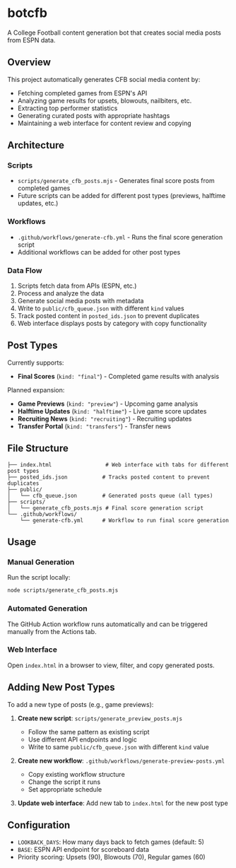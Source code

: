 # botcfb

A College Football content generation bot that creates social media posts from ESPN data.

## Overview

This project automatically generates CFB social media content by:
- Fetching completed games from ESPN's API
- Analyzing game results for upsets, blowouts, nailbiters, etc.
- Extracting top performer statistics
- Generating curated posts with appropriate hashtags
- Maintaining a web interface for content review and copying

## Architecture

### Scripts
- `scripts/generate_cfb_posts.mjs` - Generates final score posts from completed games
- Future scripts can be added for different post types (previews, halftime updates, etc.)

### Workflows
- `.github/workflows/generate-cfb.yml` - Runs the final score generation script
- Additional workflows can be added for other post types

### Data Flow
1. Scripts fetch data from APIs (ESPN, etc.)
2. Process and analyze the data
3. Generate social media posts with metadata
4. Write to `public/cfb_queue.json` with different `kind` values
5. Track posted content in `posted_ids.json` to prevent duplicates
6. Web interface displays posts by category with copy functionality

## Post Types

Currently supports:
- **Final Scores** (`kind: "final"`) - Completed game results with analysis

Planned expansion:
- **Game Previews** (`kind: "preview"`) - Upcoming game analysis
- **Halftime Updates** (`kind: "halftime"`) - Live game score updates
- **Recruiting News** (`kind: "recruiting"`) - Recruiting updates
- **Transfer Portal** (`kind: "transfers"`) - Transfer news

## File Structure

```
├── index.html                 # Web interface with tabs for different post types
├── posted_ids.json           # Tracks posted content to prevent duplicates
├── public/
│   └── cfb_queue.json        # Generated posts queue (all types)
├── scripts/
│   └── generate_cfb_posts.mjs # Final score generation script
└── .github/workflows/
    └── generate-cfb.yml      # Workflow to run final score generation
```

## Usage

### Manual Generation
Run the script locally:
```bash
node scripts/generate_cfb_posts.mjs
```

### Automated Generation
The GitHub Action workflow runs automatically and can be triggered manually from the Actions tab.

### Web Interface
Open `index.html` in a browser to view, filter, and copy generated posts.

## Adding New Post Types

To add a new type of posts (e.g., game previews):

1. **Create new script**: `scripts/generate_preview_posts.mjs`
   - Follow the same pattern as existing script
   - Use different API endpoints and logic
   - Write to same `public/cfb_queue.json` with different `kind` value

2. **Create new workflow**: `.github/workflows/generate-preview-posts.yml`
   - Copy existing workflow structure
   - Change the script it runs
   - Set appropriate schedule

3. **Update web interface**: Add new tab to `index.html` for the new post type

## Configuration

- `LOOKBACK_DAYS`: How many days back to fetch games (default: 5)
- `BASE`: ESPN API endpoint for scoreboard data
- Priority scoring: Upsets (90), Blowouts (70), Regular games (60)